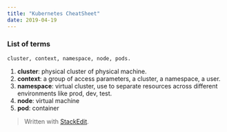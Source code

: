 ```yaml
---
title: "Kubernetes CheatSheet"
date: 2019-04-19
---
```


###  List of terms
	cluster, context, namespace, node, pods.
1. **cluster**: physical cluster of physical machine.
2. **context**: a group of access parameters,  a cluster, a namespace, a user.
3. **namespace**: virtual cluster, use to separate resources across different environments like prod, dev, test.
4. **node**: virtual machine
5. **pod**: container



> Written with [StackEdit](https://stackedit.io/).
<!--stackedit_data:
eyJoaXN0b3J5IjpbMTQ5MzIzNTI1MiwxMzYwNTcyNzYwLDE2Nj
UxNTQ3ODIsLTIyMTEyOTI1NCwtMjI1MDQ2NDM5LDgyNzg1Mzg1
Nl19
-->